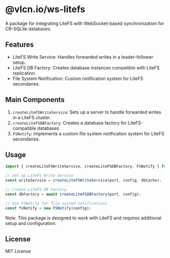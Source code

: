 # @vlcn.io/ws-litefs

A package for integrating LiteFS with WebSocket-based synchronization for CR-SQLite databases.

## Features

- LiteFS Write Service: Handles forwarded writes in a leader-follower setup.
- LiteFS DB Factory: Creates database instances compatible with LiteFS replication.
- File System Notification: Custom notification system for LiteFS secondaries.

## Main Components

1. `createLiteFSWriteService`: Sets up a server to handle forwarded writes in a LiteFS cluster.
2. `createLiteFSDBFactory`: Creates a database factory for LiteFS-compatible databases.
3. `FSNotify`: Implements a custom file system notification system for LiteFS secondaries.

## Usage

```typescript
import { createLiteFSWriteService, createLiteFSDBFactory, FSNotify } from '@vlcn.io/ws-litefs';

// Set up LiteFS Write Service
const writeService = createLiteFSWriteService(port, config, dbCache);

// Create LiteFS DB Factory
const dbFactory = await createLiteFSDBFactory(port, config);

// Use FSNotify for file system notifications
const fsNotify = new FSNotify(config);
```

Note: This package is designed to work with LiteFS and requires additional setup and configuration.

## License

MIT License
